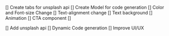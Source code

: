 [] Create tabs for unsplash api
[] Create Model for code generation
[] Color and Font-size Change 
[] Text-alignment change 
[] Text background
[] Animation 
[] CTA component
[] 

[] Add unsplash api
[] Dynamic Code generation
[] Improve UI/UX
